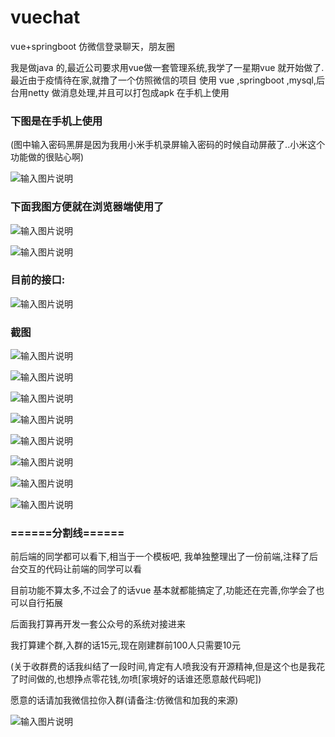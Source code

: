 # vuechat
vue+springboot 仿微信登录聊天，朋友圈

我是做java 的,最近公司要求用vue做一套管理系统,我学了一星期vue 就开始做了.最近由于疫情待在家,就撸了一个仿照微信的项目
使用 vue ,springboot ,mysql,后台用netty 做消息处理,并且可以打包成apk 在手机上使用

### 下图是在手机上使用


(图中输入密码黑屏是因为我用小米手机录屏输入密码的时候自动屏蔽了..小米这个功能做的很贴心啊)

![输入图片说明](http://liuzhipin.gitee.io/images/img/1.gif "在这里输入图片标题")


### 下面我图方便就在浏览器端使用了


![输入图片说明](http://liuzhipin.gitee.io/images/img/2.gif  "在这里输入图片标题")

![输入图片说明](http://liuzhipin.gitee.io/images/img/3.gif "在这里输入图片标题")

### 目前的接口:


![输入图片说明](http://liuzhipin.gitee.io/images/img/6.jpg  "在这里输入图片标题")


### 截图


![输入图片说明](http://liuzhipin.gitee.io/images/img/4.jpg  "在这里输入图片标题")

![输入图片说明](http://liuzhipin.gitee.io/images/img/5.jpg  "在这里输入图片标题")

![输入图片说明](http://liuzhipin.gitee.io/images/img/7.jpg  "在这里输入图片标题")

![输入图片说明](http://liuzhipin.gitee.io/images/img/8.jpg  "在这里输入图片标题")

![输入图片说明](http://liuzhipin.gitee.io/images/img/9.jpg  "在这里输入图片标题")

![输入图片说明](http://liuzhipin.gitee.io/images/img/10.jpg  "在这里输入图片标题")

![输入图片说明](http://liuzhipin.gitee.io/images/img/11.jpg  "在这里输入图片标题")

![输入图片说明](http://liuzhipin.gitee.io/images/img/12.jpg  "在这里输入图片标题")


### ======分割线======


前后端的同学都可以看下,相当于一个模板吧,
我单独整理出了一份前端,注释了后台交互的代码让前端的同学可以看

目前功能不算太多,不过会了的话vue 基本就都能搞定了,功能还在完善,你学会了也可以自行拓展

后面我打算再开发一套公众号的系统对接进来

我打算建个群,入群的话15元,现在刚建群前100人只需要10元

(关于收群费的话我纠结了一段时间,肯定有人喷我没有开源精神,但是这个也是我花了时间做的,也想挣点零花钱,勿喷[家境好的话谁还愿意敲代码呢])

愿意的话请加我微信拉你入群(请备注:仿微信和加我的来源)

![输入图片说明](https://images.gitee.com/uploads/images/2020/0307/141356_0a75ac7e_467718.jpeg "mine.jpg")
